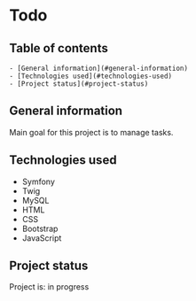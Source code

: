 # Todo

## Table of contents
    - [General information](#general-information)
    - [Technologies used](#technologies-used)
    - [Project status](#project-status)

## General information

Main goal for this project is to manage tasks.

## Technologies used

* Symfony 
* Twig
* MySQL
* HTML
* CSS
* Bootstrap
* JavaScript


## Project status

Project is: in progress